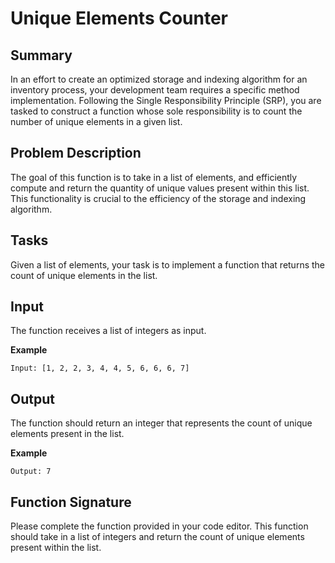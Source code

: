 # Unique Elements Counter

## Summary
In an effort to create an optimized storage and indexing algorithm for an inventory process, your development team requires a specific method implementation. Following the Single Responsibility Principle (SRP), you are tasked to construct a function whose sole responsibility is to count the number of unique elements in a given list.

## Problem Description
The goal of this function is to take in a list of elements, and efficiently compute and return the quantity of unique values present within this list. This functionality is crucial to the efficiency of the storage and indexing algorithm.

## Tasks
Given a list of elements, your task is to implement a function that returns the count of unique elements in the list.

## Input
The function receives a list of integers as input.

**Example**
```
Input: [1, 2, 2, 3, 4, 4, 5, 6, 6, 6, 7]
```

## Output
The function should return an integer that represents the count of unique elements present in the list.

**Example**
```
Output: 7
```

## Function Signature
Please complete the function provided in your code editor. This function should take in a list of integers and return the count of unique elements present within the list.
